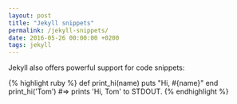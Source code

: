 ```yaml
---
layout: post
title: "Jekyll snippets"
permalink: /jekyll-snippets/
date: 2016-05-26 00:00:00 +0200
tags: jekyll
---
```

Jekyll also offers powerful support for code snippets:

{% highlight ruby %}
def print_hi(name)
  puts "Hi, #{name}"
end
print_hi('Tom')
#=> prints 'Hi, Tom' to STDOUT.
{% endhighlight %}
